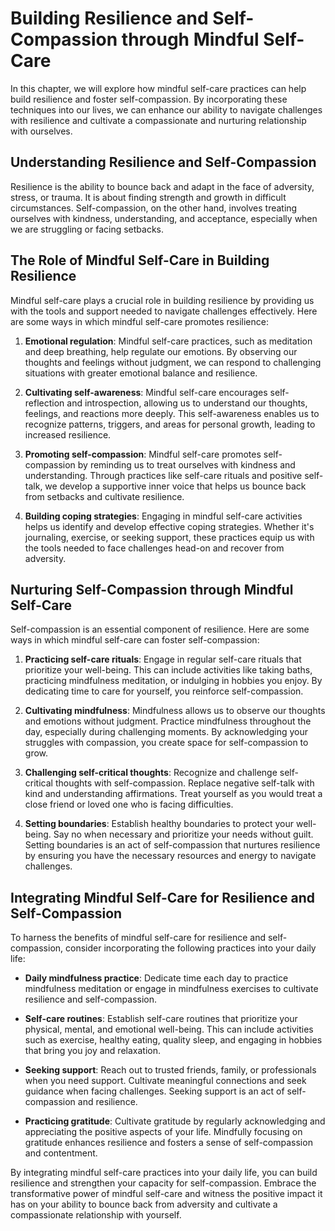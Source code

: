 Building Resilience and Self-Compassion through Mindful Self-Care
=============================================================================

In this chapter, we will explore how mindful self-care practices can help build resilience and foster self-compassion. By incorporating these techniques into our lives, we can enhance our ability to navigate challenges with resilience and cultivate a compassionate and nurturing relationship with ourselves.

Understanding Resilience and Self-Compassion
--------------------------------------------

Resilience is the ability to bounce back and adapt in the face of adversity, stress, or trauma. It is about finding strength and growth in difficult circumstances. Self-compassion, on the other hand, involves treating ourselves with kindness, understanding, and acceptance, especially when we are struggling or facing setbacks.

The Role of Mindful Self-Care in Building Resilience
----------------------------------------------------

Mindful self-care plays a crucial role in building resilience by providing us with the tools and support needed to navigate challenges effectively. Here are some ways in which mindful self-care promotes resilience:

1. **Emotional regulation**: Mindful self-care practices, such as meditation and deep breathing, help regulate our emotions. By observing our thoughts and feelings without judgment, we can respond to challenging situations with greater emotional balance and resilience.

2. **Cultivating self-awareness**: Mindful self-care encourages self-reflection and introspection, allowing us to understand our thoughts, feelings, and reactions more deeply. This self-awareness enables us to recognize patterns, triggers, and areas for personal growth, leading to increased resilience.

3. **Promoting self-compassion**: Mindful self-care promotes self-compassion by reminding us to treat ourselves with kindness and understanding. Through practices like self-care rituals and positive self-talk, we develop a supportive inner voice that helps us bounce back from setbacks and cultivate resilience.

4. **Building coping strategies**: Engaging in mindful self-care activities helps us identify and develop effective coping strategies. Whether it's journaling, exercise, or seeking support, these practices equip us with the tools needed to face challenges head-on and recover from adversity.

Nurturing Self-Compassion through Mindful Self-Care
---------------------------------------------------

Self-compassion is an essential component of resilience. Here are some ways in which mindful self-care can foster self-compassion:

1. **Practicing self-care rituals**: Engage in regular self-care rituals that prioritize your well-being. This can include activities like taking baths, practicing mindfulness meditation, or indulging in hobbies you enjoy. By dedicating time to care for yourself, you reinforce self-compassion.

2. **Cultivating mindfulness**: Mindfulness allows us to observe our thoughts and emotions without judgment. Practice mindfulness throughout the day, especially during challenging moments. By acknowledging your struggles with compassion, you create space for self-compassion to grow.

3. **Challenging self-critical thoughts**: Recognize and challenge self-critical thoughts with self-compassion. Replace negative self-talk with kind and understanding affirmations. Treat yourself as you would treat a close friend or loved one who is facing difficulties.

4. **Setting boundaries**: Establish healthy boundaries to protect your well-being. Say no when necessary and prioritize your needs without guilt. Setting boundaries is an act of self-compassion that nurtures resilience by ensuring you have the necessary resources and energy to navigate challenges.

Integrating Mindful Self-Care for Resilience and Self-Compassion
----------------------------------------------------------------

To harness the benefits of mindful self-care for resilience and self-compassion, consider incorporating the following practices into your daily life:

* **Daily mindfulness practice**: Dedicate time each day to practice mindfulness meditation or engage in mindfulness exercises to cultivate resilience and self-compassion.

* **Self-care routines**: Establish self-care routines that prioritize your physical, mental, and emotional well-being. This can include activities such as exercise, healthy eating, quality sleep, and engaging in hobbies that bring you joy and relaxation.

* **Seeking support**: Reach out to trusted friends, family, or professionals when you need support. Cultivate meaningful connections and seek guidance when facing challenges. Seeking support is an act of self-compassion and resilience.

* **Practicing gratitude**: Cultivate gratitude by regularly acknowledging and appreciating the positive aspects of your life. Mindfully focusing on gratitude enhances resilience and fosters a sense of self-compassion and contentment.

By integrating mindful self-care practices into your daily life, you can build resilience and strengthen your capacity for self-compassion. Embrace the transformative power of mindful self-care and witness the positive impact it has on your ability to bounce back from adversity and cultivate a compassionate relationship with yourself.
